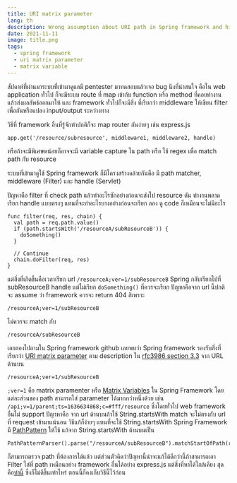 ```yaml
---
title: URI matrix parameter
lang: th
description: Wrong assumption about URI path in Spring framework and hidden feature in URI, URI matrix parameter
date: 2021-11-11
image: title.png
tags:
  - spring framework
  - uri matrix parameter
  - matrix variable
---
```


สัปดาห์ที่ผ่านมาระบบที่เข้ามาดูแลมี pentester มาทดสอบแล้วเจอ bug นึงที่น่าสนใจ
คือใน web application ทั่วไป ก็จะมีระบบ route ที่ map เข้ากับ function
หรือ method ที่คอยทำงานแล้วส่งผลลัพธ์ออกมาให้ และ framework ทั่วไปก็จะมีสิ่ง
ที่เรียกว่า middleware ให้เขียน filter เพื่อกันหรือแปลง input/output
ระหว่างทาง

วิธีที่ framework อื่นที่รู้จักทำปกติก็จะ map router กันง่ายๆ เช่น express.js

```
app.get('/resource/subresource', middleware1, middleware2, handle)
```

หรือถ้าจะมีพิเศษหน่อยก็อาจจะมี variable capture ใน path หรือ ใช้ regex
เพื่อ match path กับ resource

ระบบที่เข้ามาดูใช้ Spring framework ก็มีโครงสร้างคล้ายกันคือ มี path matcher,
middleware (Filter) และ handle (Servlet)

ปัญหาคือ filter ที่ check path แล้วทำอะไรซักอย่างก่อนจะส่งไป resource ดัน
ทำงานพลาด เรียก handle แบบตรงๆ แทนที่จะทำอะไรบางอย่างก่อนจะเรียก ลอง
ดู code ก็เหมือนจะไม่มีอะไร

```
func filter(req, res, chain) {
  val path = req.path.value()
  if (path.startsWith('/resourceA/subResourceB')) {
    doSomething()
  }

  // Continue
  chain.doFilter(req, res)
}
```

แต่สิ่งที่เกิดขึ้นคือเวลาเรียก url `/resourceA;ver=1/subResourceB` Spring
กลับเรียกไปที่ subResourceB handle แต่ไม่เรียก `doSomething()` ที่ควรจะเรียก
ปัญหาคือจาก url นี้ปกติจะ assume ว่า framework ควรจะ return 404 สิเพราะ

```
/resourceA;ver=1/subResourceB
```

ไม่ควรจะ match กับ

```
/resourceA/subResourceB
```

เลยลองไปถามใน Spring framework github เลยพบว่า Spring framework
รองรับสิ่งที่เรียกว่า [URI matrix parameter](https://www.w3.org/DesignIssues/MatrixURIs.html)
ตาม description ใน [rfc3986 section 3.3](https://datatracker.ietf.org/doc/html/rfc3986#section-3.3) จาก URL ด้านบน

```
/resourceA;ver=1/subResourceB
```

`;ver=1` คือ matrix paramenter หรือ [Matrix Variables](https://docs.spring.io/spring-framework/docs/current/reference/html/web-reactive.html#webflux-ann-matrix-variables)
ใน Spring Framework โดยแต่ละส่วนของ path สามารถใส่ parameter ได้มากกว่าหนึ่งด้วย
เช่น `/api;v=1/parent;ts=1636634868;c=#fff/resource` ซึ่งโดยทั่วไป web framework
อื่นไม่ support ปัญาหาคือ จาก url ด้านบนถ้าใช้ String.startsWith match จะไม่ตรงกับ url
ที่ request เข้ามาแน่นอน วิธีแก้ก็ง่ายๆ แทนที่จะใช้ String.startsWith Spring Framework มี
[PathPattern](https://docs.spring.io/spring-framework/docs/current/javadoc-api/org/springframework/web/util/pattern/PathPattern.html) ให้ใช้ แก้จาก String.startsWith
ด้านบนเป็น

```
PathPatternParser().parse("/resourceA/subResourceB").matchStartOfPath(req.path)
```

ก็สามารถตรวจ path ที่ต้องการได้แล้ว แต่ส่วนตัวคิดว่าปัญหานี้น่าจะแก้ได้ดีกว่านี้ถ้าสามารถเอา
Filter ใส่ที่ path เหมือนอย่าง framework อื่นได้อย่าง express.js แต่สิ่งที่หาได้ใกล้เคียง
สุดคือ[ท่านี้](https://www.baeldung.com/spring-boot-add-filter) ซึ่งก็ไม่ดีขึ้นเท่าไหร่
ตอนนี้ก็คงเก็บวิธีนี้ไว้ก่อน

